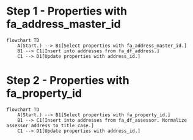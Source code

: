 # Step 1 - Properties with fa_address_master_id

```mermaid
flowchart TD
    A(Start.) --> B1[Select properties with fa_address_master_id.]
    B1 --> C1[Insert into addresses from fa_df_address.]
    C1 --> D1[Update properties with address_id.]
```

# Step 2 - Properties with fa_property_id

```mermaid
flowchart TD
    A(Start.) --> B1[Select properties with fa_property_id.]
    B1 --> C1[Insert into addresses from fa_df_assessor. Normalize assessor address to title case.]
    C1 --> D1[Update properties with address_id.]
```
